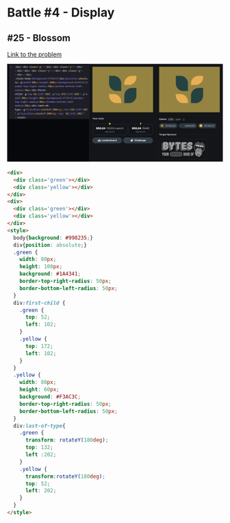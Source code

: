 # Battle #4 - Display

## #25 - Blossom

[Link to the problem](https://cssbattle.dev/play/25)

![result](../../Images/Battle%204/25-Blossom.png)

```html
<div>
  <div class='green'></div>
  <div class='yellow'></div>
</div>
<div>
  <div class='green'></div>
  <div class='yellow'></div>
</div>
<style>
  body{background: #998235;}
  div{position: absolute;}
  .green {
    width: 80px;
    height: 100px;
    background: #1A4341;
    border-top-right-radius: 50px;
    border-bottom-left-radius: 50px;
  }
  div:first-child {
    .green {
      top: 52;
      left: 102;
    }
    .yellow {
      top: 172;
      left: 102;
    }
  }
  .yellow {
    width: 80px;
    height: 60px;
    background: #F3AC3C;
    border-top-right-radius: 50px;
    border-bottom-left-radius: 50px;
  }
  div:last-of-type{
    .green {
      transform: rotateY(180deg);
      top: 132;
      left :202;
    }
    .yellow {
      transform:rotateY(180deg);
      top: 52;
      left: 202;
    }
  }
</style>
```
